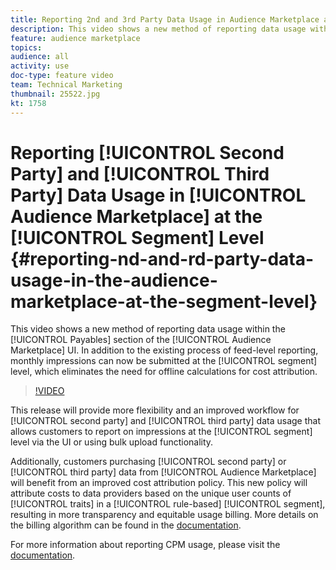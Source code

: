 ```yaml
---
title: Reporting 2nd and 3rd Party Data Usage in Audience Marketplace at the Segment Level
description: This video shows a new method of reporting data usage within the Payables section of the Audience Marketplace UI. In addition to the existing process of feed-level reporting, monthly impressions can now be submitted at the segment level, which eliminates the need for offline calculations for cost attribution.
feature: audience marketplace
topics: 
audience: all
activity: use
doc-type: feature video
team: Technical Marketing
thumbnail: 25522.jpg
kt: 1758
---
```


# Reporting [!UICONTROL Second Party] and [!UICONTROL Third Party] Data Usage in [!UICONTROL Audience Marketplace] at the [!UICONTROL Segment] Level {#reporting-nd-and-rd-party-data-usage-in-the-audience-marketplace-at-the-segment-level}

This video shows a new method of reporting data usage within the [!UICONTROL Payables] section of the [!UICONTROL Audience Marketplace] UI. In addition to the existing process of feed-level reporting, monthly impressions can now be submitted at the [!UICONTROL segment] level, which eliminates the need for offline calculations for cost attribution.

>[!VIDEO](https://video.tv.adobe.com/v/25522/?quality=12)

This release will provide more flexibility and an improved workflow for [!UICONTROL second party] and [!UICONTROL third party] data usage that allows customers to report on impressions at the [!UICONTROL segment] level via the UI or using bulk upload functionality.

Additionally, customers purchasing [!UICONTROL second party] or [!UICONTROL third party] data from [!UICONTROL Audience Marketplace] will benefit from an improved cost attribution policy. This new policy will attribute costs to data providers based on the unique user counts of [!UICONTROL traits] in a [!UICONTROL rule-based] [!UICONTROL segment], resulting in more transparency and equitable usage billing. More details on the billing algorithm can be found in the [documentation](https://experiencecloud.adobe.com/resources/help/en_US/aam/marketplace_cpm_billing.html).

For more information about reporting CPM usage, please visit the [documentation](https://experiencecloud.adobe.com/resources/help/en_US/aam/t_marketplace_report_cpm_usage.html).